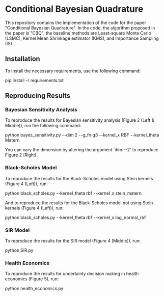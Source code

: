 # Conditional Bayesian Quadrature

This repository contains the implementation of the code for the paper "Conditional Bayesian Quadrature". In the code, the algorithm proposed in the paper is "CBQ", the baseline methods are Least-square Monte Carlo (LSMC), Kernel Mean Shrinkage estimator (KMS), and Importance Sampling (IS).

## Installation

To install the necessary requirements, use the following command:

pip install -r requirements.txt

## Reproducing Results

### Bayesian Sensitivity Analysis

To reproduce the results for Bayesian sensitivity analysis (Figure 2 (Left & Middle)), run the following command:

python bayes_sensitivity.py --dim 2 --g_fn g3 --kernel_x RBF  --kernel_theta Matern

You can vary the dimension by altering the argument 'dim --2' to reproduce Figure 2 (Right).

### Black-Scholes Model

To reproduce the results for the Black-Scholes model using Stein kernels (Figure 4 (Left)), run:

python black_scholes.py --kernel_theta rbf --kernel_x stein_matern

And to reproduce the results for the Black-Scholes model not using Stein kernels (Figure 4 (Left)), run:

python black_scholes.py --kernel_theta rbf --kernel_x log_normal_rbf

### SIR Model

To reproduce the results for the SIR model (Figure 4 (Middle)), run:

python SIR.py

### Health Economics

To reproduce the results for uncertainty decision making in health economics (Figure 5), run:

python health_economics.py
